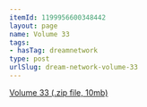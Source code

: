 ```yaml
---
itemId: 1199956600348442
layout: page
name: Volume 33
tags:
- hasTag: dreamnetwork
type: post
urlSlug: dream-network-volume-33
---
```

<a href="files/Volume_33.zip" download>Volume 33 (.zip file, 10mb)</a>